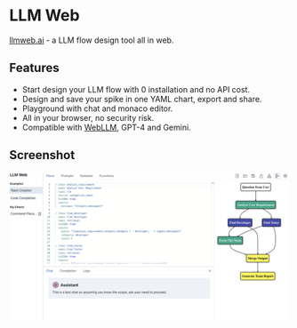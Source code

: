 # LLM Web
[llmweb.ai](https://llmweb.ai/) - a LLM flow design tool all in web.

## Features
- Start design your LLM flow with 0 installation and no API cost.
- Design and save your spike in one YAML chart, export and share.
- Playground with chat and monaco editor.
- All in your browser, no security risk.
- Compatible with [WebLLM](https://webllm.mlc.ai/), GPT-4 and Gemini.

## Screenshot
![screenshot](docs/READMEr2024-04-01-20-58-29.png)